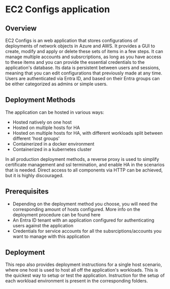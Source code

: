# EC2 Configs application

## Overview

EC2 Configs is an web application that stores configurations of deployments of network objects in Azure and AWS. It provides a GUI to create, modify and apply or delete these sets of items in a few steps. It can manage multiple accounts and subsrcriptions, as long as you have access to these items and you can provide the essential credentials to the application's database. Its data is persistent between users and sessions, meaning that you can edit configurations that previously made at any time. Users are authenticated via Entra ID, and based on their Entra groups can be either categorized as admins or simple users.

## Deployment Methods

The application can be hosted in various ways:
- Hosted natively on one host
- Hosted on multiple hosts for HA
- Hosted on multiple hosts for HA, with different workloads split between different 'host groups'
- Containerized in a docker environment
- Containerized in a kubernetes cluster

In all production deployment methods, a reverse proxy is used to simplify certificate management and ssl termination, and enable HA in the scenarios that is needed. Direct access to all components via HTTP can be achieved, but it is highly discouraged.

## Prerequisites


- Depending on the deployment method you choose, you will need the corresponding amount of hosts configured. More info on the deployment procedure can be found here
- An Entra ID tenant with an application configured for authenticating users against the application
- Credentials for service accounts for all the subsrciptions/accounts you want to manage with this application

## Deployment

This repo also provides deployment instructions for a single host scenario, where one host is used to host all off the application's workloads. This is the quickest way to setup or test the application. Instruction for the setup of each workload environment is present in the corresponding folders.